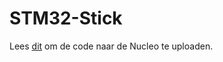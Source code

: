 # STM32-Stick
Lees [dit](https://github.com/ArthurVnL/STM32-Stick/blob/master/Read%20before%20opening%20code.docx) om de code naar de Nucleo te uploaden.
